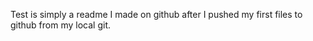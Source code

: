 Test is simply a readme I made on github after I pushed my first files to github from my local git.
